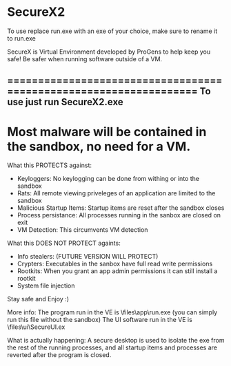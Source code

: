 # SecureX2

To use replace run.exe with an exe of your choice, make sure to rename it to run.exe

SecureX is Virtual Environment developed by ProGens to help keep you safe!
Be safer when running software outside of a VM.

==================================================================
To use just run SecureX2.exe
------------------------------------------------------------------
Most malware will be contained in the sandbox, no need for a VM.
==================================================================

What this PROTECTS against:
 - Keyloggers: No keylogging can be done from withing or into the sandbox
 - Rats: All remote viewing priveleges of an application are limited to the sandbox
 - Malicious Startup Items: Startup items are reset after the sandbox closes
 - Process persistance: All processes running in the sanbox are closed on exit
 - VM Detection: This circumvents VM detection

What this DOES NOT PROTECT againts:
 - Info stealers: (FUTURE VERSION WILL PROTECT)
 - Crypters: Executables in the sanbox have full read write permissions
 - Rootkits: When you grant an app admin permissions it can still install a rootkit
 - System file injection

Stay safe and Enjoy :)

More info:
The program run in the VE is \files\app\run.exe (you can simply run this file without the sandbox)
The UI software run in the VE is \files\ui\SecureUI.ex

What is actually happening:
A secure desktop is used to isolate the exe from the rest of the running processes, 
and all startup items and processes are reverted after the program is closed.
